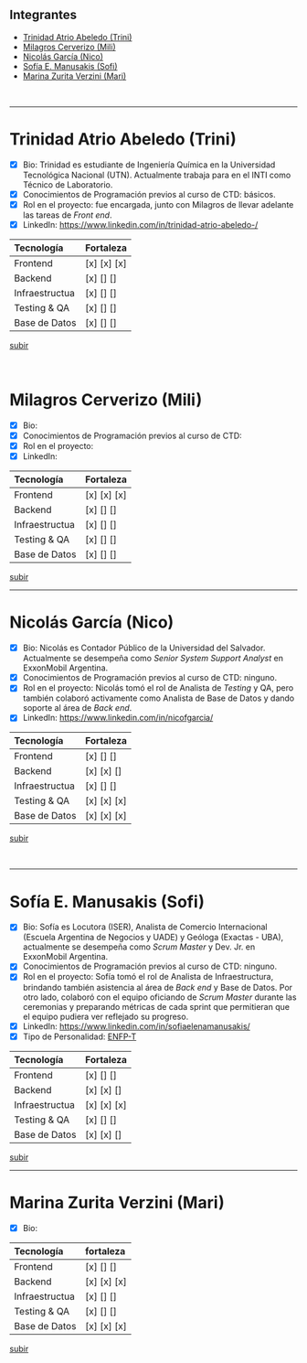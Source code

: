 ## Integrantes
- [Trinidad Atrio Abeledo (Trini)](#trinidad-atrio-abeledo-trini)
- [Milagros Cerverizo (Mili)](#milagros-cerverizo-mili)
- [Nicolás García (Nico)](#nicolás-garcía-nico)
- [Sofía E. Manusakis (Sofi)](#sofía-e-manusakis-sofi)
- [Marina Zurita Verzini (Mari)](#marina-zurita-verzini-mari)

<br>

____


# Trinidad Atrio Abeledo (Trini)
- [x] Bio:
  Trinidad es estudiante de Ingeniería Química en la Universidad Tecnológica Nacional (UTN). 
  Actualmente trabaja para en el INTI como Técnico de Laboratorio.
- [x] Conocimientos de Programación previos al curso de CTD: básicos.
- [x] Rol en el proyecto: fue encargada, junto con Milagros de llevar adelante las tareas de *Front end*.
- [x] LinkedIn: https://www.linkedin.com/in/trinidad-atrio-abeledo-/

|Tecnología | Fortaleza |
|:---   | :----|
|Frontend |[x] [x] [x] |
|Backend | [x] [] [] |
|Infraestructua | [x] [] [] |
|Testing & QA | [x] [] [] |
|Base de Datos | [x] [] [] |

[subir](#integrantes)

<br>

# Milagros Cerverizo (Mili)
- [x] Bio:
- [x] Conocimientos de Programación previos al curso de CTD: 
- [x] Rol en el proyecto:
- [x] LinkedIn:
  <br>

|Tecnología | Fortaleza |
|:---   | :----|
|Frontend |  [x] [x] [x] |
|Backend | [x] [] [] |
|Infraestructua | [x] [] [] |
|Testing & QA | [x] [] [] |
|Base de Datos | [x] [] [] |


[subir](#integrantes)
____
# Nicolás García (Nico)
- [x] Bio: Nicolás es Contador Público de la Universidad del Salvador. Actualmente se desempeña como *Senior System Support Analyst* en ExxonMobil Argentina.
- [x] Conocimientos de Programación previos al curso de CTD: ninguno.
- [x] Rol en el proyecto: Nicolás tomó el rol de Analista de *Testing* y QA, pero también colaboró activamente como Analista de Base de Datos y dando soporte al área de *Back end*.
- [x] LinkedIn: https://www.linkedin.com/in/nicofgarcia/

|Tecnología | Fortaleza |
|:---   | :----|
|Frontend |  [x] [] [] |
|Backend | [x] [x] [] |
|Infraestructua | [x] [] [] |
|Testing & QA | [x] [x] [x] |
|Base de Datos | [x] [x] [x] |


[subir](#integrantes)

<br>

____

# Sofía E. Manusakis (Sofi)
- [x] Bio: Sofía es Locutora (ISER), Analista de Comercio Internacional (Escuela Argentina de Negocios y UADE) y Geóloga (Exactas - UBA), actualmente se desempeña como *Scrum Master* y Dev. Jr. en ExxonMobil Argentina.
- [x] Conocimientos de Programación previos al curso de CTD: ninguno.
- [x] Rol en el proyecto: Sofía tomó el rol de Analista de Infraestructura, brindando también asistencia al área de *Back end* y Base de Datos. Por otro lado, colaboró con el equipo oficiando de *Scrum Master* durante las ceremonias y preparando métricas de cada sprint que permitieran que el equipo pudiera ver reflejado su progreso.
- [x] LinkedIn: https://www.linkedin.com/in/sofiaelenamanusakis/
- [x] Tipo de Personalidad: [ENFP-T](https://www.16personalities.com/enfp-personality) 

|Tecnología | Fortaleza |
|:---   | :----|
|Frontend |  [x] [] [] |
|Backend | [x] [x] [] |
|Infraestructua | [x] [x] [x] |
|Testing & QA | [x] [] [] |
|Base de Datos | [x] [x] [] |


[subir](#integrantes)
<br>
____

# Marina Zurita Verzini (Mari)
- [x] Bio:

|Tecnología | fortaleza |
|:---   | :----|
|Frontend |  [x] [] [] |
|Backend | [x] [x] [x] |
|Infraestructua | [x] [] [] |
|Testing & QA | [x] [] [] |
|Base de Datos | [x] [x] [x] |


[subir](#integrantes)
<br>
